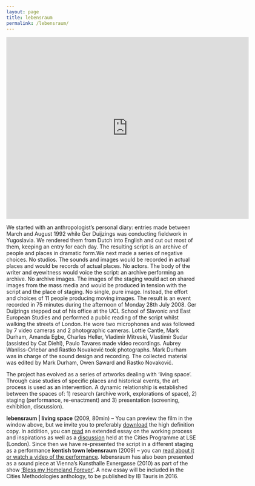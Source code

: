 ```yaml
---
layout: page
title: lebensraum
permalink: /lebensraum/
---
```


<iframe src="https://player.vimeo.com/video/119650822" width="640" height="480" frameborder="0" webkitallowfullscreen mozallowfullscreen allowfullscreen></iframe> 

We started with an anthropologist’s personal diary: entries made between March and August 1992 while Ger Duijzings was conducting fieldwork in Yugoslavia. We rendered them from Dutch into English and cut out most of them, keeping an entry for each day. The resulting script is an archive of people and places in dramatic form.We next made a series of negative choices. No studios. The sounds and images would be recorded in actual places and would be records of actual places. No actors. The body of the writer and eyewitness would voice the script: an archive performing an archive. No archive images. The images of the staging would act on shared images from the mass media and would be produced in tension with the script and the place of staging. No single, pure image. Instead, the effort and choices of 11 people producing moving images. The result is an event recorded in 75 minutes during the afternoon of Monday 28th July 2008. Ger Duijzings stepped out of his office at the UCL School of Slavonic and East European Studies and performed a public reading of the script whilst walking the streets of London. He wore two microphones and was followed by 7 video cameras and 2 photographic cameras. Lottie Cantle, Mark Durham, Amanda Egbe, Charles Heller, Vladimir Mitreski, Vlastimir Sudar (assisted by Cat Diehl), Paulo Tavares made video recordings. Aubrey Wanliss-Orlebar and Rastko Novaković took photographs. Mark Durham was in charge of the sound design and recording. The collected material was edited by Mark Durham, Owen Saward and Rastko Novaković.

The project has evolved as a series of artworks dealing with ‘living space‘. Through case studies of specific places and historical events, the art process is used as an intervention. A dynamic relationship is established between the spaces of: 1) research (archive work, explorations of space), 2) staging (performance, re-enactment) and 3) presentation (screening, exhibition, discussion).

**lebensraum | living space** (2009, 80min) – You can preview the film in the window above, but we invite you to preferably [download](http://www.archive.org/details/LebensraumLivingSpace) the high definition copy. In addition, you can [read](https://razbigor.github.io/images/lebensraum-essay2.pdf) an extended essay on the working process and inspirations as well as a [discussion]() held at the Cities Programme at LSE (London). Since then we have re-presented the script in a different staging as a performance **kentish town lebensraum** (2009) – you can [read about it or watch a video of the performance](). lebensraum has also been presented as a sound piece at Vienna’s Kunsthalle Exnergasse (2010) as part of the show [‘Bless my Homeland Forever‘](http://www.wuk.at/event/id/14685). A new essay will be included in the Cities Methodologies anthology, to be published by IB Tauris in 2016.
